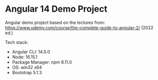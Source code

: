 # Angular 14 Demo Project
Angular demo project based on the lectures from: https://www.udemy.com/course/the-complete-guide-to-angular-2/ (2022 ed.)

Tech stack:
- Angular CLI: 14.0.0
- Node: 16.15.1
- Package Manager: npm 8.11.0 
- OS: win32 x64 
- Bootstrap 5.1.3
